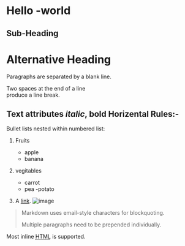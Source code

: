 Hello -world
=======

Sub-Heading
-----------
# Alternative Heading #
Paragraphs are separated 
by a blank line.

Two spaces at the end of a line  
produce a line break.

Text attributes  _italic_, **bold**
Horizental Rules:-
---

Bullet lists nested within numbered list:
1. Fruits
    * apple
    * banana
2. vegitables
    - carrot
    - pea
    -potato

3. A [link](https:www.google.com).
![image](Icon-pictures.png "icon")
> Markdown uses email-style
characters for blockquoting.
>
> Multiple paragraphs need to be prepended individually.

Most inline <abbr title="Hyper Text Markup Language">HTML</abbr> is supported.